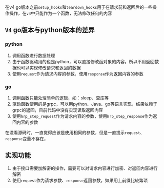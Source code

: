 
在v4 go版本之前`setup_hooks`和`teardown_hooks`用于在请求前和返回后的一些操作操作，在`v4`中只能作为一个函数，无法修改任何的内容

## `V4` go版本与python版本的差异
### python
1. 调用函数进行数据处理
2. 由于函数驱动用的也是python，可以直接修改函对象的内容，所以不用返回数据也可以实现修改请求和返回的数据
3. 使用`request`作为请求内容的参数，使用`response`作为返回内容的参数

### go
1. 调用函数只能处理简单的逻辑，如：sleep、查库等
2. 驱动函数使用的是grpc，可以用python、Java、go等语言实现，结果依赖于grpc的返回，目前代码中没有实现读取返回内容
3. 使用`hrp_step_request`作为请求内容的参数，使用`hrp_step_response`作为返回内容的参数

在没看源码时，一直觉得应该是使用相同的参数，但是一直提示`request`、`response`变量不存在，

## 实现功能

1. 由于接口需要加解密的操作，需要可以对请求内容进行加密、对返回内容进行解密
2. 使用`request`作为请求参数、`response`返回参数，如果用上前缀比较繁琐




